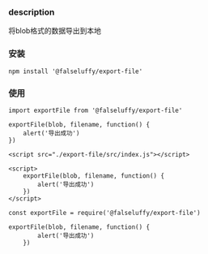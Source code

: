 ### description

将blob格式的数据导出到本地

### 安装
```$xslt
npm install '@falseluffy/export-file'
```

### 使用

```$xslt
import exportFile from '@falseluffy/export-file'

exportFile(blob, filename, function() {
    alert('导出成功')
})

```

```$xslt
<script src="./export-file/src/index.js"></script>  

<script>
    exportFile(blob, filename, function() {
        alert('导出成功')
    })
</script>
```

```$xslt
const exportFile = require('@falseluffy/export-file')

exportFile(blob, filename, function() {
        alert('导出成功')
    })
```
